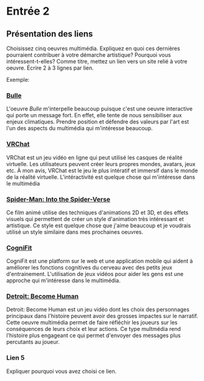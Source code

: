 # Entrée 2
## Présentation des liens
Choisissez cinq oeuvres multimédia. Expliquez en quoi ces dernières pourraient contribuer à votre démarche artistique? Pourquoi vous intéressent-t-elles? Comme titre, mettez un lien vers un site relié à votre oeuvre. Écrire 2 à 3 lignes par lien.

Exemple: 
### [Bulle](https://www.onf.ca/interactif/bulle/) 
L'oeuvre *Bulle* m'interpelle beaucoup puisque c'est une oeuvre interactive qui porte un message fort. En effet, elle tente de nous sensibiliser aux enjeux climatiques. Prendre position et défendre des valeurs par l'art est l'un des aspects du multimédia qui m'intéresse beaucoup. 

### [VRChat](https://hello.vrchat.com/) 
VRChat est un jeu vidéo en ligne qui peut utilisé les casques de réalité virtuelle. Les utilisateurs peuvent créer leurs propres mondes, avatars, jeux etc. À mon avis, VRChat est le jeu le plus intératif et immersif dans le monde de la réalité virtuelle. L'intéractivité est quelque chose qui m'intéresse dans le multimédia 

### [Spider-Man: Into the Spider-Verse](https://www.sonypictures.com/movies/spidermanintothespiderverse) 
Ce film animé utilise des techniques d'animations 2D et 3D, et des effets visuels qui permettent de créer un style d'animation très intéressant et artistique. Ce style est quelque chose que j'aime beaucoup et je voudrais utilisé un style similaire dans mes prochaines oeuvres.

### [CogniFit](https://www.cognifit.com/us/fr)
CogniFit est une platform sur le web et une application mobile qui aident à améliorer les fonctions cognitives du cerveau avec des petits jeux d'entrainement. L'utilisation de jeux vidéos pour aider les gens est une approche qui m'intéresse dans le multimédia.

### [Detroit: Become Human](https://www.quanticdream.com/en/detroit-become-human)
 Detroit: Become Human est un jeu vidéo dont les choix des personnages principaux dans l'histoire peuvent avoir des grosses impactes sur le narratif. Cette oeuvre multimédia permet de faire réfléchir les joueurs sur les conséquences de leurs choix et leur actions. Ce type multmédia rend l'histoire plus engageant ce qui permet d'envoyer des messages plus percutants au joueur.

### Lien 5 
Expliquer pourquoi vous avez choisi ce lien. 

